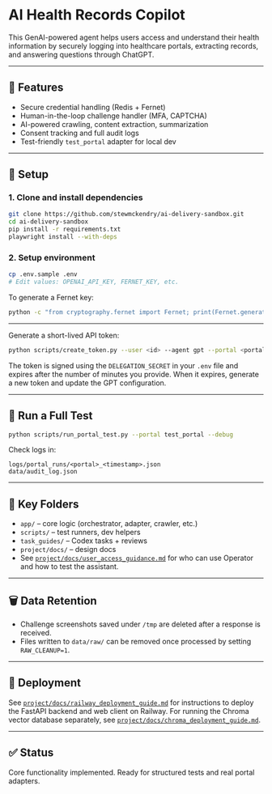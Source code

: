 # AI Health Records Copilot

This GenAI-powered agent helps users access and understand their health information by securely logging into healthcare portals, extracting records, and answering questions through ChatGPT.

---

## 🚀 Features
- Secure credential handling (Redis + Fernet)
- Human-in-the-loop challenge handler (MFA, CAPTCHA)
- AI-powered crawling, content extraction, summarization
- Consent tracking and full audit logs
- Test-friendly `test_portal` adapter for local dev

---

## 🔧 Setup

### 1. Clone and install dependencies
```bash
git clone https://github.com/stewmckendry/ai-delivery-sandbox.git
cd ai-delivery-sandbox
pip install -r requirements.txt
playwright install --with-deps
```

### 2. Setup environment
```bash
cp .env.sample .env
# Edit values: OPENAI_API_KEY, FERNET_KEY, etc.
```
To generate a Fernet key:
```bash
python -c "from cryptography.fernet import Fernet; print(Fernet.generate_key().decode())"
```
---

Generate a short-lived API token:
```bash
python scripts/create_token.py --user <id> --agent gpt --portal <portal> --minutes 60
```
The token is signed using the `DELEGATION_SECRET` in your `.env` file and expires
after the number of minutes you provide. When it expires, generate a new token
and update the GPT configuration.

---

## 🧪 Run a Full Test
```bash
python scripts/run_portal_test.py --portal test_portal --debug
```

Check logs in:
```
logs/portal_runs/<portal>_<timestamp>.json
data/audit_log.json
```

---

## 📁 Key Folders
- `app/` – core logic (orchestrator, adapter, crawler, etc.)
- `scripts/` – test runners, dev helpers
- `task_guides/` – Codex tasks + reviews
- `project/docs/` – design docs
- See [`project/docs/user_access_guidance.md`](project/docs/user_access_guidance.md) for who can use Operator and how to test the assistant.

---

## 🗑️ Data Retention
- Challenge screenshots saved under `/tmp` are deleted after a response is received.
- Files written to `data/raw/` can be removed once processed by setting `RAW_CLEANUP=1`.

---

## 🚀 Deployment
See [`project/docs/railway_deployment_guide.md`](project/docs/railway_deployment_guide.md) for instructions to deploy the FastAPI backend and web client on Railway.
For running the Chroma vector database separately, see [`project/docs/chroma_deployment_guide.md`](project/docs/chroma_deployment_guide.md).

---

## ✅ Status
Core functionality implemented. Ready for structured tests and real portal adapters.